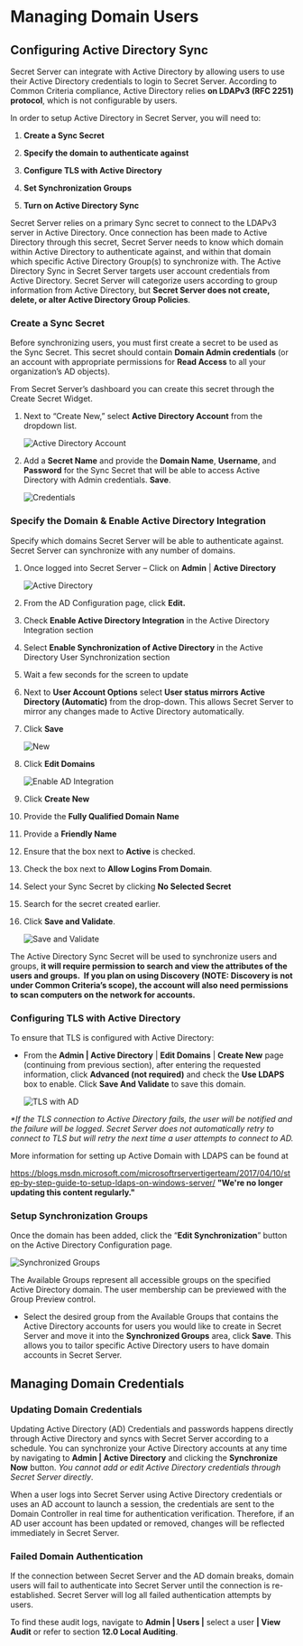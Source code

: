 [title]: # (Managing Domain Users)
[tags]: # (common criteria,security,domain users,active directory)
[priority]: # (1007)
[display]: # (none)

# Managing Domain Users

## Configuring Active Directory Sync

Secret Server can integrate with Active Directory by allowing users to use their
Active Directory credentials to login to Secret Server. According to Common
Criteria compliance, Active Directory relies **on LDAPv3 (RFC 2251) protocol**,
which is not configurable by users.  

In order to setup Active Directory in Secret Server, you will need to:

1. **Create a Sync Secret**

2. **Specify the domain to authenticate against**

3. **Configure TLS with Active Directory**

4. **Set Synchronization Groups**

5. **Turn on Active Directory Sync**

Secret Server relies on a primary Sync secret to connect to the LDAPv3 server
in Active Directory. Once connection has been made to Active Directory through
this secret, Secret Server needs to know which domain within Active Directory to
authenticate against, and within that domain which specific Active Directory
Group(s) to synchronize with. The Active Directory Sync in Secret Server targets
user account credentials from Active Directory. Secret Server will categorize
users according to group information from Active Directory, but **Secret Server
does not create, delete, or alter Active Directory Group Policies**.

### Create a Sync Secret

Before synchronizing users, you must first create a secret to be used as
the Sync Secret. This secret should contain **Domain Admin credentials** (or an
account with appropriate permissions for **Read Access** to all your
organization’s AD objects).

From Secret Server’s dashboard you can create this secret through the Create
Secret Widget. 

1. Next to “Create New,” select **Active Directory Account** from
the dropdown list.

   ![Active Directory Account](../images/060af508e17bb6e2fa233d7a3b7fe1eb.jpg)

1. Add a **Secret Name** and provide the **Domain Name**, **Username**, and
**Password** for the Sync Secret that will be able to access Active Directory
with Admin credentials. **Save**.

   ![Credentials](../images/df370b2dbd636abc4e0e311d5f6b9a43.jpg)

### Specify the Domain & Enable Active Directory Integration

Specify which domains Secret Server will be able to authenticate against.
Secret Server can synchronize with any number of domains.  

1. Once logged into Secret Server – Click on **Admin** \| **Active Directory**  

    ![Active Directory](../images/1d509804f43c39d8a48ed2e18209c7e9.png)

1. From the AD Configuration page, click **Edit.**
1. Check **Enable Active Directory Integration** in the Active Directory Integration section
1. Select **Enable Synchronization of Active Directory** in the Active Directory User
    Synchronization section
1. Wait a few seconds for the screen to update
1. Next to **User Account Options** select **User status mirrors Active
    Directory (Automatic)** from the drop-down. This allows
    Secret Server to mirror any changes made to Active Directory automatically.

1. Click **Save**

    ![New](../images/fbafba55fc2ad7670446b1e98d0856dd.png)

1. Click **Edit Domains**

    ![Enable AD Integration](../images/a3c2e5d55a07f9c4a79cdd03e0782971.png)

1. Click **Create New**

1. Provide the **Fully Qualified Domain Name**
1. Provide a **Friendly Name**
1. Ensure that the box next to **Active** is checked.
1. Check the box next to **Allow Logins From Domain**.
1. Select your Sync Secret by clicking **No Selected Secret** 
1. Search for the secret created earlier.
1. Click **Save and Validate**.  

    ![Save and Validate](../images/4e9ace7c55b647b554dc6935a56b441d.png)

The Active Directory Sync Secret will be used to synchronize users and groups,
**it will require permission to search and view the attributes of the users and
groups.  If you plan on using Discovery (NOTE: Discovery is not under Common
Criteria’s scope), the account will also need permissions to scan computers on
the network for accounts.**

### Configuring TLS with Active Directory

To ensure that TLS is configured with Active Directory:

- From the **Admin \| Active Directory** \| **Edit Domains** \| **Create New**
    page (continuing from previous section), after entering the requested
    information, click **Advanced (not required)** and check the **Use LDAPS**
    box to enable. Click **Save And Validate** to save this domain.

   ![TLS with AD](../images/89db449bb694f34d1fee680dd8837ac2.jpg)

*\*If the TLS connection to Active Directory fails, the user will be notified
and the failure will be logged. Secret Server does not automatically retry to
connect to TLS but will retry the next time a user attempts to connect to AD.*

More information for setting up Active Domain with LDAPS can be found at

<https://blogs.msdn.microsoft.com/microsoftrservertigerteam/2017/04/10/step-by-step-guide-to-setup-ldaps-on-windows-server/> **"We're no longer updating this content regularly."**

### Setup Synchronization Groups

Once the domain has been added, click the “**Edit Synchronization**” button on
the Active Directory Configuration page.

   ![Synchronized Groups](../images/181b2f2963f6efa21be0629b6fdfabb8.png)

The Available Groups represent all accessible groups on the specified Active
Directory domain. The user membership can be previewed with the Group Preview
control.

- Select the desired group from the Available Groups that contains the Active
    Directory accounts for users you would like to create in Secret Server and
    move it into the **Synchronized Groups** area, click **Save**. This allows
    you to tailor specific Active Directory users to have domain accounts in
    Secret Server.

## Managing Domain Credentials

### Updating Domain Credentials

Updating Active Directory (AD) Credentials and passwords happens directly
through Active Directory and syncs with Secret Server according to a schedule.
You can synchronize your Active Directory accounts at any time by navigating to
**Admin \| Active Directory** and clicking the **Synchronize Now** button. *You
cannot add or edit Active Directory credentials through Secret Server directly*.

When a user logs into Secret Server using Active Directory credentials or uses
an AD account to launch a session, the credentials are sent to the Domain
Controller in real time for authentication verification. Therefore, if an AD
user account has been updated or removed, changes will be reflected immediately
in Secret Server.

### Failed Domain Authentication

If the connection between Secret Server and the AD domain breaks, domain users
will fail to authenticate into Secret Server until the connection is
re-established. Secret Server will log all failed authentication attempts by
users.

To find these audit logs, navigate to **Admin \| Users \|** select a user **\|
View Audit** or refer to section **12.0 Local Auditing**.
